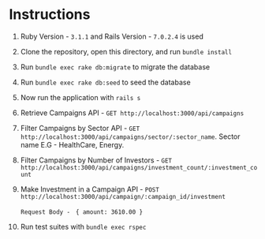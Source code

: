 # Instructions

1. Ruby Version - `3.1.1` and Rails Version - `7.0.2.4` is used

2. Clone the repository, open this directory, and run `bundle install`

3. Run `bundle exec rake db:migrate` to migrate the database

4. Run `bundle exec rake db:seed` to seed the database

5. Now run the application with `rails s` 

6. Retrieve Campaigns API - `GET http://localhost:3000/api/campaigns`

7. Filter Campaigns by Sector API - `GET http://localhost:3000/api/campaigns/sector/:sector_name`. Sector name E.G - HealthCare, Energy.

8. Filter Campaigns by Number of Investors - `GET http://localhost:3000/api/campaigns/investment_count/:investment_count`

9. Make Investment in a Campaign API - `POST http://localhost:3000/api/campaign/:campaign_id/investment`
 
   `Request Body - `
   `{ amount: 3610.00 }`

10. Run test suites with `bundle exec rspec`
